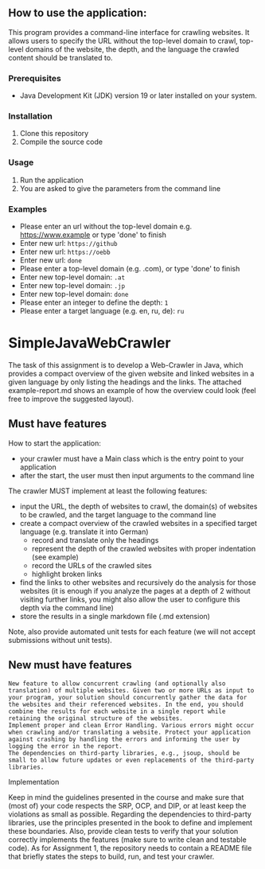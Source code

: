 ## How to use the application:

This program provides a command-line interface for crawling websites. It allows users to specify the URL without the top-level domain to crawl, top-level domains of the website, the depth, and the language the crawled content should be translated to.

### Prerequisites

- Java Development Kit (JDK) version 19 or later installed on your system.

### Installation
1. Clone this repository
2. Compile the source code

### Usage
1. Run the application
2. You are asked to give the parameters from the command line

### Examples
- Please enter an url without the top-level domain e.g. https://www.example or type 'done' to finish
- Enter new url: `https://github`
- Enter new url: `https://oebb`
- Enter new url: `done`
- Please enter a top-level domain (e.g. .com), or type 'done' to finish
- Enter new top-level domain: `.at`
- Enter new top-level domain: `.jp`
- Enter new top-level domain: `done`
- Please enter an integer to define the depth: `1`
- Please enter a target language (e.g. en, ru, de): `ru`

# SimpleJavaWebCrawler

The task of this assignment is to develop a Web-Crawler in Java, which provides a compact overview of the given website and linked websites in a given language by only listing the headings and the links. The attached example-report.md shows an example of how the overview could look (feel free to improve the suggested layout).

## Must have features  
How to start the application:

- your crawler must have a Main class which is the entry point to your application
- after the start, the user must then input arguments to the command line

The crawler MUST implement at least the following features:

- input the URL, the depth of websites to crawl, the domain(s) of websites to be crawled, and the target language to the command line
- create a compact overview of the crawled websites in a specified target language (e.g. translate it into German)
    - record and translate only the headings
    - represent the depth of the crawled websites with proper indentation (see example)
    - record the URLs of the crawled sites
    - highlight broken links
- find the links to other websites and recursively do the analysis for those websites (it is enough if you analyze the pages at a depth of 2 without visiting further links, you might also allow the user to configure this depth via the command line)
- store the results in a single markdown file (.md extension)

Note, also provide automated unit tests for each feature (we will not accept submissions without unit tests).

## New must have features

    New feature to allow concurrent crawling (and optionally also translation) of multiple websites. Given two or more URLs as input to your program, your solution should concurrently gather the data for the websites and their referenced websites. In the end, you should combine the results for each website in a single report while retaining the original structure of the websites.
    Implement proper and clean Error Handling. Various errors might occur when crawling and/or translating a website. Protect your application against crashing by handling the errors and informing the user by logging the error in the report.
    The dependencies on third-party libraries, e.g., jsoup, should be small to allow future updates or even replacements of the third-party libraries. 

Implementation

Keep in mind the guidelines presented in the course and make sure that (most of) your code respects the SRP, OCP, and DIP, or at least keep the violations as small as possible. Regarding the dependencies to third-party libraries, use the principles presented in the book to define and implement these boundaries. Also, provide clean tests to verify that your solution correctly implements the features (make sure to write clean and testable code). As for Assignment 1, the repository needs to contain a README file that briefly states the steps to build, run, and test your crawler. 